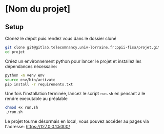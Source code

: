 # [Nom du projet]

## Setup

Clonez le dépôt puis rendez vous dans le dossier cloné

```sh
git clone git@gitlab.telecomnancy.univ-lorraine.fr:ppii-fisa/projet.git
cd projet
```

Créez un environnement python pour lancer le projet et installez les dépendances nécessaire:

```sh
python -m venv env
source env/bin/activate
pip install -r requirements.txt
```

Une fois l'installation terminée, lancez le script `run.sh` en pensant à le rendre executable au préalable

```sh
chmod +x run.sh
./run.sh
```

Le projet tourne désormais en local, vous pouvez accéder au pages via l'adresse: https://127.0.0.1:5000/

